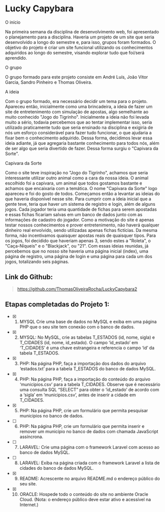 # Lucky Capybara

O início

Na primeira semana da disciplina de desenvolvimento web, foi apresentado o planejamento para a disciplina. Haveria um projeto de um site que seria desenvolvido a longo do semestre e, para isso, grupos foram formados. O objetivo do projeto é criar um site funcional utilizando os conhecimentos adquiridos ao longo do semestre, visando explorar tudo que foi/será aprendido.



O grupo

O grupo formado para este projeto consiste em André Luís, João Vitor Garcia, Sandro Pinheiro e Thomas Oliveira. 



A ideia

Com o grupo formado, era necessário decidir um tema para o projeto. Apareceu então, inicialmente como uma brincadeira, a ideia de fazer um site de entretenimento com simulação de apostas, algo semelhante ao muito conhecido "Jogo do Tigrinho". Inicialmente a ideia não foi levada muito a sério, todavia percebemos que ao tentar implementar isso, seria utilizado praticamente tudo que seria ensinado na disciplina e exigiria de nós um esforço considerável para fazer tudo funcionar, o que ajudaria a fixar bem o conhecimento adquirido. Dessa forma, decidimos levar essa ideia adiante, já que agregaria bastante conhecimento para todos nós, além de ser algo que seria divertido de fazer. Dessa forma surgiu o "Capivara da Sorte".



Capivara da Sorte

Como o site teve inspiração no "Jogo do Tigrinho", achamos que seria interessante utilizar outro animal como a cara da nossa ideia. O animal escolhido foi a capivara, um animal que todos gostamos bastante e achamos que encaixaria com a temática. O nome "Capivara da Sorte" logo apareceu e foi do gosto de todos. Começamos então a levantar as ideias do que haveria disponível nesse site. Para cumprir com a ideia inicial que a gente teve, teria que haver um sistema de registro e login, além de alguns jogos. Cada jogador teria uma quantidade de fichas para serem apostadas e essas fichas ficariam salvas em um banco de dados junto com as informações de cadastro do jogador. Como a motivação do site é apenas testar nossos conhecimentos e prover entretenimento, não haverá qualquer dinheiro real envolvido, sendo utilizadas apenas fichas fictícias. Da mesma forma, não incentivamos quaisquer apostas reais de quaisquer tipos. Para os jogos, foi decidido que haveriam apenas 3, sendo estes a "Roleta", o "Caça-Níqueis" e o "Blackjack", ou "21". Com essas ideias reunidas, já percebemos que no nosso site haveria uma página inicial (index), uma página de registro, uma página de login e uma página para cada um dos jogos, totalizando seis páginas.

## Link do Github:
> https://github.com/ThomasOliveiraRocha/LuckyCapybara2

## Etapas completadas do Projeto 1:

- [X] 1) MYSQL Crie uma base de dados no MySQL e exiba em uma página PHP que o seu site tem conexão com o banco de dados.

- [X] 2) MYSQL: No MySQL, crie as tabelas T_ESTADOS (id, nome, sigla) e T_CIDADES (id, nome, id_estado). O campo ‘id_estado’ em ‘T_CIDADES’ é uma chave estrangeira e referencia o campo ‘id’ da tabela T_ESTADOS.

- [X] 3) PHP: Na página PHP, faça a importação dos dados do arquivo ‘estados.txt’ para a tabela T_ESTADOS do banco de dados MySQL.

- [X] 4) PHP: Na página PHP, faça a importação do conteúdo do arquivo ‘municipios.csv’ para a tabela T_CIDADES. Observe que é necessário uma consulta SQL “SELECT” para obter o ‘id_estado’ de acordo com a ‘sigla’ em ‘municipios.csv’, antes de inserir a cidade em T_CIDADES.

- [x] 5) PHP: Na página PHP, crie um formulário que permita pesquisar municípios no banco de dados.

- [ ] 6) PHP: Na página PHP, crie um formulário que permita inserir e remover um município no banco de dados com chamada JavaScript assíncrona.

- [ ] 7) LARAVEL: Crie uma página com o framework Laravel com acesso ao banco de dados MySQL.

- [ ] 8) LARAVEL: Exiba na página criada com o framework Laravel a lista de cidades do banco de dados MySQL.

- [X] 9) README: Acrescente no arquivo README.md o endereço público do seu site.

- [X] 10) ORACLE: Hospede todo o conteúdo do site no ambiente Oracle Cloud. (Nota: o endereço público deve estar ativo e acessível na Internet.)
